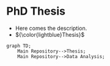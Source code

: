 # PhD Thesis


- Here comes the description.
- ${\color{lightblue}Thesis}$
```mermaid
graph TD;
    Main Repository-->Thesis;
    Main Repository-->Data Analysis;
    
```
